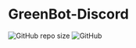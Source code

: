 # GreenBot-Discord
![GitHub repo size](https://img.shields.io/github/repo-size/GreenScreen410/GreenBot-Discord?style=for-the-badge) ![GitHub](https://img.shields.io/github/license/GreenScreen410/GreenBot-Discord?style=for-the-badge)
